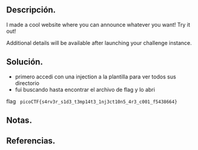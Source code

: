 ## Descripción.
I made a cool website where you can announce whatever you want! Try it out!

Additional details will be available after launching your challenge instance.

## Solución.
- primero accedi con una injection a la plantilla para ver todos sus directorio
- fui buscando hasta encontrar el archivo de flag y lo abri

flag 
` picoCTF{s4rv3r_s1d3_t3mp14t3_1nj3ct10n5_4r3_c001_f5438664}`

## Notas.

## Referencias.